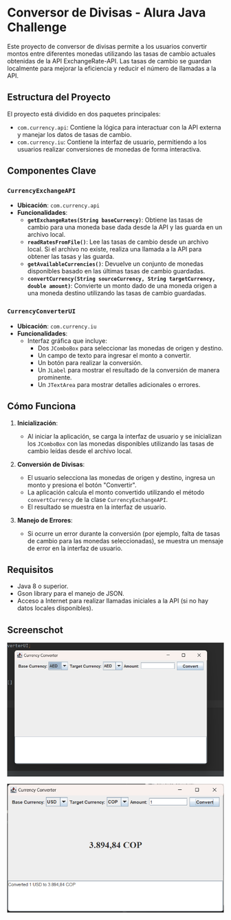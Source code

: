 # Conversor de Divisas - Alura Java Challenge

Este proyecto de conversor de divisas permite a los usuarios convertir montos entre diferentes monedas utilizando las tasas de cambio actuales obtenidas de la API ExchangeRate-API. Las tasas de cambio se guardan localmente para mejorar la eficiencia y reducir el número de llamadas a la API.

## Estructura del Proyecto

El proyecto está dividido en dos paquetes principales:

- `com.currency.api`: Contiene la lógica para interactuar con la API externa y manejar los datos de tasas de cambio.
- `com.currency.iu`: Contiene la interfaz de usuario, permitiendo a los usuarios realizar conversiones de monedas de forma interactiva.

## Componentes Clave

### `CurrencyExchangeAPI`

- **Ubicación**: `com.currency.api`
- **Funcionalidades**:
    - **`getExchangeRates(String baseCurrency)`**: Obtiene las tasas de cambio para una moneda base dada desde la API y las guarda en un archivo local.
    - **`readRatesFromFile()`**: Lee las tasas de cambio desde un archivo local. Si el archivo no existe, realiza una llamada a la API para obtener las tasas y las guarda.
    - **`getAvailableCurrencies()`**: Devuelve un conjunto de monedas disponibles basado en las últimas tasas de cambio guardadas.
    - **`convertCurrency(String sourceCurrency, String targetCurrency, double amount)`**: Convierte un monto dado de una moneda origen a una moneda destino utilizando las tasas de cambio guardadas.

### `CurrencyConverterUI`

- **Ubicación**: `com.currency.iu`
- **Funcionalidades**:
    - Interfaz gráfica que incluye:
        - Dos `JComboBox` para seleccionar las monedas de origen y destino.
        - Un campo de texto para ingresar el monto a convertir.
        - Un botón para realizar la conversión.
        - Un `JLabel` para mostrar el resultado de la conversión de manera prominente.
        - Un `JTextArea` para mostrar detalles adicionales o errores.

## Cómo Funciona

1. **Inicialización**:
    - Al iniciar la aplicación, se carga la interfaz de usuario y se inicializan los `JComboBox` con las monedas disponibles utilizando las tasas de cambio leídas desde el archivo local.

2. **Conversión de Divisas**:
    - El usuario selecciona las monedas de origen y destino, ingresa un monto y presiona el botón "Convertir".
    - La aplicación calcula el monto convertido utilizando el método `convertCurrency` de la clase `CurrencyExchangeAPI`.
    - El resultado se muestra en la interfaz de usuario.

3. **Manejo de Errores**:
    - Si ocurre un error durante la conversión (por ejemplo, falta de tasas de cambio para las monedas seleccionadas), se muestra un mensaje de error en la interfaz de usuario.

## Requisitos

- Java 8 o superior.
- Gson library para el manejo de JSON.
- Acceso a Internet para realizar llamadas iniciales a la API (si no hay datos locales disponibles).

## Screenschot

![img.png](img.png)



![img_2.png](img_2.png)

